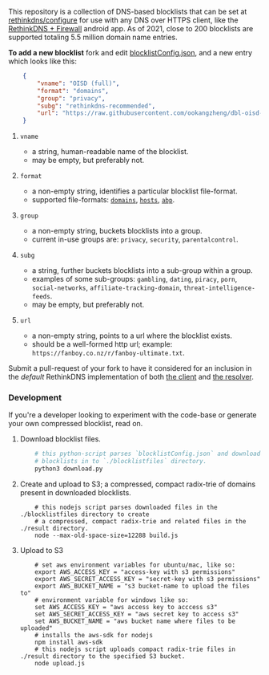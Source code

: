 This repository is a collection of DNS-based blocklists that can be set at [rethinkdns/configure](https://rethinkdns.com/configure) for use with any DNS over HTTPS client, like the [RethinkDNS + Firewall](https://github.com/celzero/rethink-app/) android app. As of 2021, close to 200 blocklists are supported totaling 5.5 million domain name entries.

**To add a new blocklist** fork and edit [blocklistConfig.json](https://github.com/serverless-dns/rethink-blocklist-metadata/blob/main/blocklistConfig.json), and a new entry which looks like this:

```json
    {
        "vname": "OISD (full)",
        "format": "domains",
        "group": "privacy",
        "subg": "rethinkdns-recommended",
        "url": "https://raw.githubusercontent.com/ookangzheng/dbl-oisd-nl/master/dbl.txt"
    }
```
1. `vname`
    * a string, human-readable name of the blocklist.
    * may be empty, but preferably not.
2. `format`
    * a non-empty string, identifies a particular blocklist file-format.
    * supported file-formats: [`domains`](https://raw.githubusercontent.com/Spam404/lists/master/main-blacklist.txt), [`hosts`](https://raw.githubusercontent.com/Sinfonietta/hostfiles/master/gambling-hosts), [`abp`](https://stanev.org/abp/adblock_bg.txt).
3. `group`
    * a non-empty string, buckets blocklists into a group.
    * current in-use groups are: `privacy`, `security`, `parentalcontrol`.
4. `subg`
    * a string, further buckets blocklists into a sub-group within a group.
    * examples of some sub-groups: `gambling`, `dating`, `piracy`, `porn`, `social-networks`, `affiliate-tracking-domain`, `threat-intelligence-feeds`.
    * may be empty, but preferably not.

5. `url`
    * a non-empty string, points to a url where the blocklist exists.
    * should be a well-formed http url; example: `https://fanboy.co.nz/r/fanboy-ultimate.txt`.

Submit a pull-request of your fork to have it considered for an inclusion in the *default* RethinkDNS implementation of both [the client](https://rethinkfirewall.com/) and [the resolver](https://rethinkdns.com/).

### Development
If you're a developer looking to experiment with the code-base or generate your own compressed blocklist, read on.

1. Download blocklist files.
    ```python
        # this python-script parses `blocklistConfig.json` and downloads corresponding
        # blocklists in to `./blocklistfiles` directory.
        python3 download.py
    ```
2. Create and upload to S3; a compressed, compact radix-trie of domains present in downloaded blocklists.
    ```shell
        # this nodejs script parses downloaded files in the ./blocklistfiles directory to create
        # a compressed, compact radix-trie and related files in the ./result directory.
        node --max-old-space-size=12288 build.js
    ```
3. Upload to S3
    ```shell
        # set aws environment variables for ubuntu/mac, like so:
        export AWS_ACCESS_KEY = "access-key with s3 permissions"
        export AWS_SECRET_ACCESS_KEY = "secret-key with s3 permissions"
        export AWS_BUCKET_NAME = "s3 bucket-name to upload the files to"
        # environment variable for windows like so:
        set AWS_ACCESS_KEY = "aws access key to acccess s3"
        set AWS_SECRET_ACCESS_KEY = "aws secret key to access s3"
        set AWS_BUCKET_NAME = "aws bucket name where files to be uploaded"
        # installs the aws-sdk for nodejs
        npm install aws-sdk
        # this nodejs script uploads compact radix-trie files in ./result directory to the specified S3 bucket.
        node upload.js
    ```

